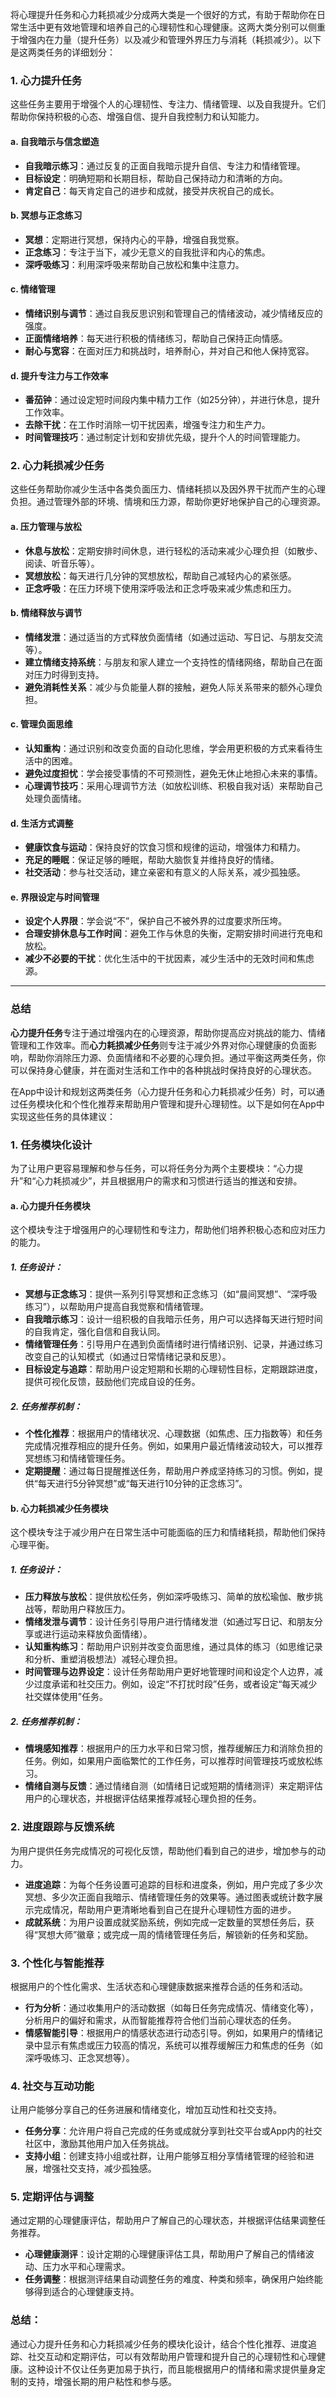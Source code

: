 将心理提升任务和心力耗损减少分成两大类是一个很好的方式，有助于帮助你在日常生活中更有效地管理和培养自己的心理韧性和心理健康。这两大类分别可以侧重于增强内在力量（提升任务）以及减少和管理外界压力与消耗（耗损减少）。以下是这两类任务的详细划分：

### 1. **心力提升任务**  
这些任务主要用于增强个人的心理韧性、专注力、情绪管理、以及自我提升。它们帮助你保持积极的心态、增强自信、提升自我控制力和认知能力。

#### a. **自我暗示与信念塑造**  
- **自我暗示练习**：通过反复的正面自我暗示提升自信、专注力和情绪管理。
- **目标设定**：明确短期和长期目标，帮助自己保持动力和清晰的方向。
- **肯定自己**：每天肯定自己的进步和成就，接受并庆祝自己的成长。

#### b. **冥想与正念练习**  
- **冥想**：定期进行冥想，保持内心的平静，增强自我觉察。
- **正念练习**：专注于当下，减少无意义的自我批评和内心的焦虑。
- **深呼吸练习**：利用深呼吸来帮助自己放松和集中注意力。

#### c. **情绪管理**  
- **情绪识别与调节**：通过自我反思识别和管理自己的情绪波动，减少情绪反应的强度。
- **正面情绪培养**：每天进行积极的情绪练习，帮助自己保持正向情感。
- **耐心与宽容**：在面对压力和挑战时，培养耐心，并对自己和他人保持宽容。

#### d. **提升专注力与工作效率**  
- **番茄钟**：通过设定短时间段内集中精力工作（如25分钟），并进行休息，提升工作效率。
- **去除干扰**：在工作时消除一切干扰因素，增强专注力和生产力。
- **时间管理技巧**：通过制定计划和安排优先级，提升个人的时间管理能力。

### 2. **心力耗损减少任务**  
这些任务帮助你减少生活中各类负面压力、情绪耗损以及因外界干扰而产生的心理负担。通过管理外部的环境、情境和压力源，帮助你更好地保护自己的心理资源。

#### a. **压力管理与放松**  
- **休息与放松**：定期安排时间休息，进行轻松的活动来减少心理负担（如散步、阅读、听音乐等）。
- **冥想放松**：每天进行几分钟的冥想放松，帮助自己减轻内心的紧张感。
- **正念呼吸**：在压力环境下使用深呼吸法和正念呼吸来减少焦虑和压力。

#### b. **情绪释放与调节**  
- **情绪发泄**：通过适当的方式释放负面情绪（如通过运动、写日记、与朋友交流等）。
- **建立情绪支持系统**：与朋友和家人建立一个支持性的情绪网络，帮助自己在面对压力时得到支持。
- **避免消耗性关系**：减少与负能量人群的接触，避免人际关系带来的额外心理负担。

#### c. **管理负面思维**  
- **认知重构**：通过识别和改变负面的自动化思维，学会用更积极的方式来看待生活中的困难。
- **避免过度担忧**：学会接受事情的不可预测性，避免无休止地担心未来的事情。
- **心理调节技巧**：采用心理调节方法（如放松训练、积极自我对话）来帮助自己处理负面情绪。

#### d. **生活方式调整**  
- **健康饮食与运动**：保持良好的饮食习惯和规律的运动，增强体力和精力。
- **充足的睡眠**：保证足够的睡眠，帮助大脑恢复并维持良好的情绪。
- **社交活动**：参与社交活动，建立亲密和有意义的人际关系，减少孤独感。

#### e. **界限设定与时间管理**  
- **设定个人界限**：学会说“不”，保护自己不被外界的过度要求所压垮。
- **合理安排休息与工作时间**：避免工作与休息的失衡，定期安排时间进行充电和放松。
- **减少不必要的干扰**：优化生活中的干扰因素，减少生活中的无效时间和焦虑源。

---

### 总结
**心力提升任务**专注于通过增强内在的心理资源，帮助你提高应对挑战的能力、情绪管理和工作效率。而**心力耗损减少任务**则专注于减少外界对你心理健康的负面影响，帮助你消除压力源、负面情绪和不必要的心理负担。通过平衡这两类任务，你可以保持身心健康，并在面对生活和工作中的各种挑战时保持良好的心理状态。


在App中设计和规划这两类任务（心力提升任务和心力耗损减少任务）时，可以通过任务模块化和个性化推荐来帮助用户管理和提升心理韧性。以下是如何在App中实现这些任务的具体建议：

### 1. **任务模块化设计**
为了让用户更容易理解和参与任务，可以将任务分为两个主要模块：“心力提升”和“心力耗损减少”，并且根据用户的需求和习惯进行适当的推送和安排。

#### a. **心力提升任务模块**
这个模块专注于增强用户的心理韧性和专注力，帮助他们培养积极心态和应对压力的能力。

##### 1. **任务设计**：
- **冥想与正念练习**：提供一系列引导冥想和正念练习（如“晨间冥想”、“深呼吸练习”），以帮助用户提高自我觉察和情绪管理。
- **自我暗示练习**：设计一组积极的自我暗示任务，用户可以选择每天进行短时间的自我肯定，强化自信和自我认同。
- **情绪管理任务**：引导用户在遇到负面情绪时进行情绪识别、记录，并通过练习改变自己的认知模式（如通过日常情绪记录和反思）。
- **目标设定与追踪**：帮助用户设定短期和长期的心理韧性目标，定期跟踪进度，提供可视化反馈，鼓励他们完成自设的任务。

##### 2. **任务推荐机制**：
- **个性化推荐**：根据用户的情绪状况、心理数据（如焦虑、压力指数等）和任务完成情况推荐相应的提升任务。例如，如果用户最近情绪波动较大，可以推荐冥想练习和情绪管理任务。
- **定期提醒**：通过每日提醒推送任务，帮助用户养成坚持练习的习惯。例如，提供“每天进行5分钟冥想”或“每天进行10分钟的正念练习”。
  
#### b. **心力耗损减少任务模块**
这个模块专注于减少用户在日常生活中可能面临的压力和情绪耗损，帮助他们保持心理平衡。

##### 1. **任务设计**：
- **压力释放与放松**：提供放松任务，例如深呼吸练习、简单的放松瑜伽、散步挑战等，帮助用户释放压力。
- **情绪发泄与调节**：设计任务引导用户进行情绪发泄（如通过写日记、和朋友分享或进行运动来释放负面情绪）。
- **认知重构练习**：帮助用户识别并改变负面思维，通过具体的练习（如思维记录和分析、重塑消极想法）减轻心理负担。
- **时间管理与边界设定**：设计任务帮助用户更好地管理时间和设定个人边界，减少过度承诺和社交压力。例如，设定“不打扰时段”任务，或者设定“每天减少社交媒体使用”任务。

##### 2. **任务推荐机制**：
- **情境感知推荐**：根据用户的压力水平和日常习惯，推荐缓解压力和消除负担的任务。例如，如果用户面临繁忙的工作任务，可以推荐时间管理技巧或放松练习。
- **情绪自测与反馈**：通过情绪自测（如情绪日记或短期的情绪测评）来定期评估用户的心理状态，并根据评估结果推荐减轻心理负担的任务。

### 2. **进度跟踪与反馈系统**
为用户提供任务完成情况的可视化反馈，帮助他们看到自己的进步，增加参与的动力。

- **进度追踪**：为每个任务设置可追踪的目标和进度条，例如，用户完成了多少次冥想、多少次正面自我暗示、情绪管理任务的效果等。通过图表或统计数字展示完成情况，帮助用户更清晰地看到自己在提升心理韧性方面的进步。
- **成就系统**：为用户设置成就奖励系统，例如完成一定数量的冥想任务后，获得“冥想大师”徽章；或完成一周的情绪管理任务后，解锁新的任务和奖励。

### 3. **个性化与智能推荐**
根据用户的个性化需求、生活状态和心理健康数据来推荐合适的任务和活动。

- **行为分析**：通过收集用户的活动数据（如每日任务完成情况、情绪变化等），分析用户的偏好和需求，从而智能推荐符合他们当前心理状态的任务。
- **情感智能引导**：根据用户的情感状态进行动态引导。例如，如果用户的情绪记录中显示有焦虑或压力较高的情况，系统可以推荐缓解压力和焦虑的任务（如深呼吸练习、正念冥想等）。

### 4. **社交与互动功能**
让用户能够分享自己的任务进展和情绪变化，增加互动性和社交支持。

- **任务分享**：允许用户将自己完成的任务或成就分享到社交平台或App内的社交社区中，激励其他用户加入任务挑战。
- **支持小组**：创建支持小组或社群，让用户能够互相分享情绪管理的经验和进展，增强社交支持，减少孤独感。

### 5. **定期评估与调整**
通过定期的心理健康评估，帮助用户了解自己的心理状态，并根据评估结果调整任务推荐。

- **心理健康测评**：设计定期的心理健康评估工具，帮助用户了解自己的情绪波动、压力水平和心理需求。
- **任务调整**：根据测评结果自动调整任务的难度、种类和频率，确保用户始终能够得到适合的心理健康支持。

### 总结：
通过心力提升任务和心力耗损减少任务的模块化设计，结合个性化推荐、进度追踪、社交互动和定期评估，可以有效帮助用户管理和提升自己的心理韧性和心理健康。这种设计不仅让任务更加易于执行，而且能根据用户的情绪和需求提供量身定制的支持，增强长期的用户粘性和参与感。
